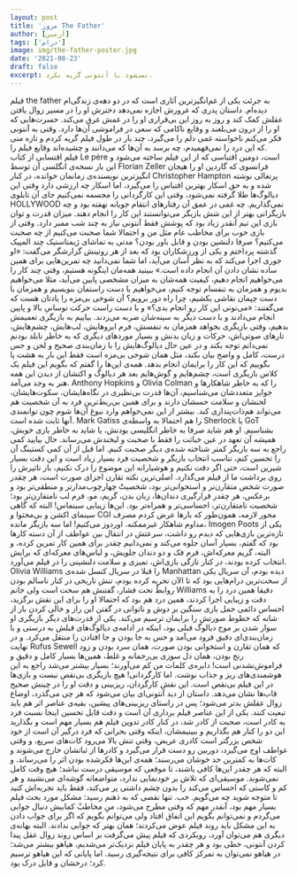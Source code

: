 ```yaml
---
layout: post
title: 'مرور The Father'
author: [آرمین]
tags: ['درام']
image: img/the-father-poster.jpg
date: '2021-08-23'
draft: false
excerpt: نمی‌شود با آنتونی گریه نکرد.
---
```


فیلم the father به جرئت یکی از غم‌انگیزترین آثاری است که در دو دهه‌ی زندگی‌ام دیده‌ام. داستان پدری که غرورش اجازه نمی‌دهد دخترش او را در مسیر زوال یافتن عقلش کمک کند و روز به روز این بی‌قراری او را در غمش غرق می‌کند. حسرت‌هایی که او را از درون می‌بلعند و وقایع ناکامی که سعی در فراموشی آن‌ها دارد. وقتی به آنتونی فکر می‌کنم ناخواسته غمی دلم را می‌گیرد، چند بار در طول فیلم گریه کردم و تازه منی که این درد را نمی‌فهمیدم، چه برسد به آن‌ها که می‌دانند و چشیده‌اند وقایع فیلم را.  
فیلم اقتسابی از کتاب Le père است، دومین اقتباسی که از این فیلم ساخته می‌شود و این بار نسخه‌ی انگلسی آن توسط Florian Zeller فرانسوی که گاردین او را هیجان انگیزترین نویسنده‌ی‌ زمانمان خوانده، در کنار Christopher Hampton پرتغالی نوشته شده و به حق اسکار بهترین اقتباس را می‌گیرد، اما اسکار چه ارزشی دارد وقتی این دیالوگ‌ها طلا گرفته نمی‌شود، وقتی این کارگردانی را مجسمه نمی‌کنیم جای آن تابلوی HOLLYWOOD نمی‌گذاریم.
چه غمی در عمق آن رفتارهای انتقام جویانه نهفته بود و چه بازیگرانی بهتر از این شش بازیگر می‌توانستند این کار را انجام دهند. میزان قدرت و توان بازی این تیم آنقدر زیاد بود که پوشش فقط آنتونی نیاز به چند شب ممبر دارد. وقتی از بازی خوب برای مخاطب عام مثل من و احتمالا شما صحبت می‌کنیم از چه صحبت می‌کنیم؟ صرفا دلنشین بودن و قابل باور بودن؟ مدتی به تماشای ژیمناستیک چند المپیک گذشته پرداختم و یکی از ورزشکاران بود که بعد از هر روتینش گزارشگر می‌گفت: «او جوری اجرا می‌کند که به نظر آسان می‌آید، اما شما نمی‌دانید چه تمرین‌هایی برای همین ساده نشان دادن آن انجام داده است.» ببینید همه‌مان اینگونه هستیم، وقتی چند کار را می‌خواهیم انجام دهیم، کیفیت همه‌شان به میزان مشخصی پایین می‌آید، مثلا می‌خواهیم بدیوم و همزمان به تنفسام توجه کنیم، می‌خواهیم با دست راستمان بنویسیم و همزمان با دست چپمان نقاشی بکشیم، چرا راه دور برویم؟ آن شوخی بی‌مزه را یادتان هست که می‌گفتند: «می‌تونی این کار رو انجام بدی؟» و با دست راست حرکت نوسانیِ بالا و پایین انجام می‌دادند و با دست دیگر به سینه‌شان ضربه می‌زدند. بیاییم به بازیگری تعمیمش بدهیم، وقتی بازیگری بخواهد همزمان به تنفسش، فرم ابرو‌هایش، لب‌هایش، چشم‌هایش، تار‌های صوتی‌اش، حرکات و زبان بدنش و بسیار موردهای دیگری که به خاطر نابلد بودنم نمی‌دانم توجه بکند و در عین حال دیالوگ‌هایش را با زمان‌بندی صحیح و لحن و حس درست، کامل و واضح بیان بکند، مثل همان شوخی بی‌مزه است فقط این بار به هشت پا بگوییم که این کار را برایمان انجام بدهد. همه‌ی این‌ها را گفتم که بگویم این فیلم یک کلاس بازیگری است، چشم‌هایم و گوش‌هایم بعد هر دیالوگ و اکتشان از دیدن این همه هنر به وجد می‌آمد. Anthony Hopkins و Olivia Colman را که به خاطر شاهکارها و جوایز متعددشان می‌شناسیم، آن‌ها قدرت بی‌نظیری در نگا‌ه‌هایشان، سکوت‌هایشان، لحنشان و سلامت حسشان دارند و برای همین بی‌ربط‌ترین فرد به آن شخصیت هم می‌تواند هم‌ذات‌پندازی کند. بیشتر از این نمی‌خواهم وارد نبوغ آن‌ها شوم چون توانمندی آنها ثابت شده است. Mark Gatiss را هم احتمالا به واسطه‌ی Sherlock یا GoT بشناسیم. او هم شاید صرفا به خاطر انگلیسی بودنش، یا شاید به خاطر بازی خوبش، همیشه آن تعهد در عین خباثت را فقط با صحبت و لبخندش می‌رساند. حال بیایید کمی راجع به سه بازیگر کمتر شناخته شده‌ی دیگر صحبت کنیم. اما قبل از آن کمی کستینگ آن را تحسین کنم، تناسب انتخاب بازیگر و شخصیت فرد بسیار زیاد است و این دقت بسیار شیرین است، حتی اگر دقت نکنیم و هوشیارانه این موضوع را درک نکنیم، باز تاثیرش را روی برداشت ما از فیلم می‌گذارد. اصلی‌ترین نکته تقارن اجزای صورت است، هر چقدر صورت شخص متقارن‌تر و استخوانی‌تر بود، شخصیتْ چهارچوب‌‌مدار‌تر و منطقی‌تر بود و برعکس، هر چقدر قرارگیری دندان‌ها، زبان بدن، گریم، مو، فرم لب نامتقارن‌تر بود؛ شخصیت نامتقارن‌تر، احساسی‌تر و همراه‌تر بود. این‌ها زیبایی سینماس! البته که گاهی سینمای اکشن و بی‌محتوا و CGI محور لازمه، همون‌طور که بارها عرض کردم مصرف مداوم شاهکار غیرممکنه. اوردوز می‌کنیم! اما سه بازیگر مانده، Imogen Poots یکی از تاز‌ه‌ترین بازی‌هایی که دیدم رو داشت، سرعتش در انتقال بین عواطف از آن دسته کارها بود که گفتم، بسیار آسان جلوه می‌کند و نمی‌دانیم چقدر برای همین کار تمرین کرده، و البته، گریم معرکه‌اش، فرم فک و دو دندان جلویش، و لباس‌های معرکه‌ای که برایش انتخاب کرده بودند، در کنار تازگی بازی‌اش، تمیزی و سلامت دلنشینی را در فیلم می‌آورد. Olivia Williams را قبلا در سریال کنسل شده‌ی Manhattan دیده بودم، آن سریال یکی از سخت‌ترین درام‌هایی بود که تا الآن تحربه کرده بودم، تنش تاریخی در کنار ناسالم بودن روابطْ تحت فشار، گفتنش هم سخت است ولی خانم Williams دقیقا همین درد را به دقت و زیبایی اجرا کردند، همین درد هم بود که احتمالا او را برای این نقش برگزید، احساس دائمی حمل باری سنگین بر دوش و ناتوانی در گفتن این راز و خالی کردن بار از شانه که خطوط صورتش را برایمان ترسیم می‌کند. یکی از قدرت‌های دیگر بازیگری او سوار شدن بر موج دیالوگ قبلی بود، اینکه در ادامه‌ی دیالوگ‌های قبلش به درستی و با زمان‌بندی‌ای دقیق فرود می‌آمد و حس به جا بودن و جا افتادن را منتقل می‌کرد. و در نهایت Rufus Sewell که همان تقارن و استخوانی بودن صورت، همان سرد بودن و زود رنج بودن، همان دل سوزی بی‌رحمانه و غلط، همین‌ها بسیار کامل و دقیق و فراموش‌نشدنی است! دایره‌ی کلمات من کم می‌آورند؛ بسیار بیشتر می‌شد راجع به این هوشمندی‌های ریز و جذاب نوشت.
اما کارگردانی! هیچ بازیگری بی‌نقص نیست و بازی‌ها در این فیلم بی‌نقص است. این نقش کارگردان، ریزبینی و دقت او را در چینش صحیح قاب‌ها نشان می‌دهد. داستان از دید آنتونی‌ای بیان می‌شود که هر چی می‌گذرد، اوضاع زوال عقلش بدتر می‌شود؛ پس در راستای ریزبینی‌های پیشین، بقیه‌ی عناصر اثر هم باید تبعیت کنند. یکی از این عناصر فیلم برداری آن است و دقت قابل تحسین اینجا نسبت فرد به کادر است، صحبت از کادر شد، در کنار کادر تدوین فیلم هم بسیار مهم است و بگذارید این دو را کنار هم بگذاریم و ببینیمشان، اینکه وقتی بحرانی که فرد درگیر آن است از خود شخص بزرگتر است کادری عریض، وقتی تنش بالا می‌رود کات‌های سریع، و وقتی عواطف اوج می‌گیرد، دوربین رو دست قرار می‌گیرد و کادرها از ثباتشان خارج می‌شوند و کات‌ها به کمترین حد خوشان می‌رسند؛ همه‌ی این‌ها فکرشده بودن اثر را می‌رساند. و البته که هر چقدر این‌ها کافی باشند، تا موقعی که موسیقی درست نباشد؛ هیچ وقت کامل نمی‌شوند. موسیقی‌ای که تلاش بر خودنمایی ندارد، متواضعانه گوشه‌ای می‌نشیند و هر کم و کاستی که احساس می‌کند را بدون چشم داشتی پر می‌کند، فقط باید تجربه‌اش کنید تا متوجه شوید چه می‌گویم.
خب. تنها نقصی که به ذهنم رسید: مشکل مورد بحث فیلم بسیار مهم بود، آنقدر مهم که وقتی مطرح می‌شود، منِ مخاطبْ کمابیش دنبال جوابی می‌گردم و نمی‌توانم بگویم این اتفاق افتاد ولی می‌توانم بگویم که اگر برای جواب دادن به این مشکل باید روند فیلم عوض می‌کردند؛ همان بهتر که جوابی ندادند. البته بهانه‌ی دیگری هم می‌توان آورد، رویکردی که فیلم پیش می‌گرفت بر اساس روند زوال عقل پیدا کردن آنتونی، خطی بود و هر چقدر به پایان فیلم نزدیک‌تر می‌شدیم، هیاهو بیشتر می‌شد؛ در هیاهو نمی‌توان به تمرکز کافی برای نتیجه‌گیری رسید. اما پایانی که این هیاهو ترسیم کرد؛ درخشان و قابل درک بود.
